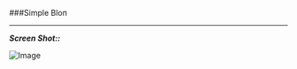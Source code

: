 ###Simple Bloп

<hr>

***Screen Shot::***


![Image](https://raw.github.com/andiio/blog/master/img/blog-screenshot.png)
